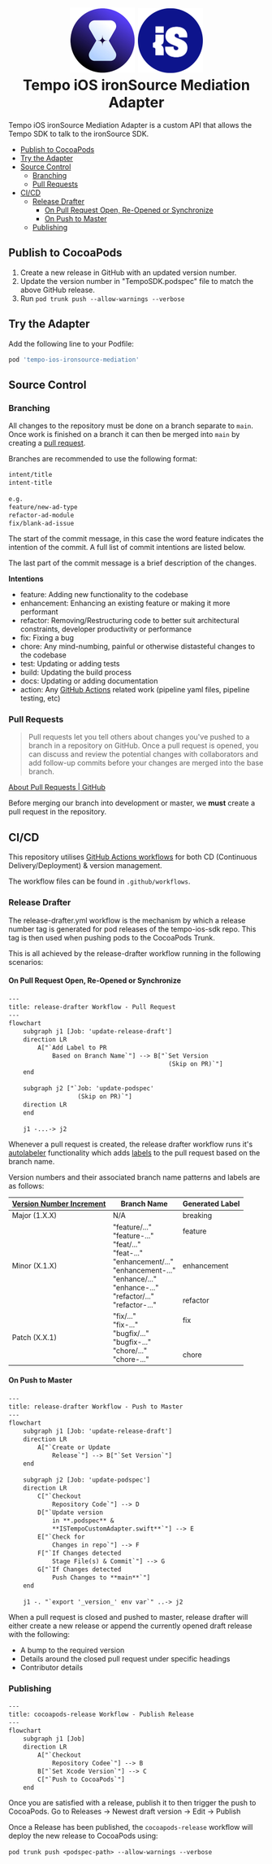 <h1 align="center">

<img src="assets/tempo-logo.png" width="128"/>

<img src="assets/ironsource-logo.svg" width="128"/>
<br/>
Tempo iOS ironSource Mediation Adapter
</h1>

Tempo iOS ironSource Mediation Adapter is a custom API that allows the Tempo SDK to talk to the ironSource SDK.

- [Publish to CocoaPods](#publish-to-cocoapods)
- [Try the Adapter](#try-the-adapter)
- [Source Control](#source-control)
    * [Branching](#branching)
    * [Pull Requests](#pull-requests)
- [CI/CD](#cicd)
    * [Release Drafter](#release-drafter)
        + [On Pull Request Open, Re-Opened or Synchronize](#on-pull-request-open-re-opened-or-synchronize)
        + [On Push to Master](#on-push-to-master)
    * [Publishing](#publishing)

## Publish to CocoaPods
1. Create a new release in GitHub with an updated version number.
2. Update the version number in "TempoSDK.podspec" file to match the above GitHub release.
3. Run `pod trunk push --allow-warnings --verbose`

## Try the Adapter

Add the following line to your Podfile:

```ruby
pod 'tempo-ios-ironsource-mediation'
```

## Source Control

### Branching

All changes to the repository must be done on a branch separate to `main`. Once work is finished on a branch it can then be merged into `main` by creating a [pull request](#pull-requests).

Branches are recommended to use the following format:

~~~
intent/title
intent-title

e.g.
feature/new-ad-type
refactor-ad-module
fix/blank-ad-issue
~~~

The start of the commit message, in this case the word feature indicates the intention of the commit. A full list of commit intentions are listed below.

The last part of the commit message is a brief description of the changes.

**Intentions**
* feature: Adding new functionality to the codebase
* enhancement: Enhancing an existing feature or making it more performant
* refactor: Removing/Restructuring code to better suit architectural constraints, developer productivity or performance
* fix: Fixing a bug
* chore: Any mind-numbing, painful or otherwise distasteful changes to the codebase
* test: Updating or adding tests
* build: Updating the build process
* docs: Updating or adding documentation
* action: Any [GitHub Actions](https://docs.github.com/en/actions) related work (pipeline yaml files, pipeline testing, etc)

### Pull Requests

> Pull requests let you tell others about changes you've pushed to a branch in a repository on GitHub. Once a pull request is opened, you can discuss and review the potential changes with collaborators and add follow-up commits before your changes are merged into the base branch.

[About Pull Requests | GitHub](https://docs.github.com/en/github/collaborating-with-issues-and-pull-requests/about-pull-requests)

Before merging our branch into development or master, we **must** create a pull request in the repository.

## CI/CD

This repository utilises [GitHub Actions workflows](https://www.notion.so/tempoplatform/GitHub-Actions-2dc5be870b4347e4a9019a9564f0c8a5?pvs=4) for both CD (Continuous Delivery/Deployment) & version management.

The workflow files can be found in `.github/workflows`.

### Release Drafter

The release-drafter.yml workflow is the mechanism by which a release number tag is generated for pod releases of the tempo-ios-sdk repo. This tag is then used when pushing pods to the CocoaPods Trunk.

This is all achieved by the release-drafter workflow running in the following scenarios:

#### On Pull Request Open, Re-Opened or Synchronize

```mermaid
---
title: release-drafter Workflow - Pull Request
---
flowchart
    subgraph j1 [Job: 'update-release-draft']
    direction LR
        A["`Add Label to PR
            Based on Branch Name`"] --> B["`Set Version
                                            (Skip on PR)`"]
    end
    
    subgraph j2 ["`Job: 'update-podspec'
                   (Skip on PR)`"]
    direction LR
    end
    
    j1 -...-> j2
```

Whenever a pull request is created, the release drafter workflow runs it's [autolabeler](https://github.com/release-drafter/release-drafter#autolabeler) functionality which adds [labels](https://docs.github.com/en/issues/using-labels-and-milestones-to-track-work/managing-labels) to the pull request based on the branch name.

Version numbers and their associated branch name patterns and labels are as follows:

| [Version Number Increment](https://semver.org/) | Branch Name                                                                                                                                                                | Generated Label                                            |
|-------------------------------------------------|----------------------------------------------------------------------------------------------------------------------------------------------------------------------------|------------------------------------------------------------|
| Major (1.X.X)                                   | N/A                                                                                                                                                                        | breaking                                                   |
| Minor (X.1.X)                                   | "feature/..."<br>"feature-..."<br>"feat/..."<br>"feat-..."<br>"enhancement/..."<br>"enhancement-..."<br>"enhance/..."<br>"enhance-..."<br>"refactor/..."<br>"refactor-..." | feature<br><br><br><br>enhancement<br><br><br><br>refactor |
| Patch (X.X.1)                                   | "fix/..."<br>"fix-..."<br>"bugfix/..."<br>"bugfix-..."<br>"chore/..."<br>"chore-..."                                                                                       | fix<br><br><br><br>chore                                   |

#### On Push to Master

```mermaid
---
title: release-drafter Workflow - Push to Master
---
flowchart
    subgraph j1 [Job: 'update-release-draft']
    direction LR
        A["`Create or Update
            Release`"] --> B["`Set Version`"]
    end
    
    subgraph j2 [Job: 'update-podspec']
    direction LR
        C["`Checkout
            Repository Code`"] --> D
        D["`Update version
            in **.podspec** &
            **ISTempoCustomAdapter.swift**`"] --> E
        E["`Check for
            Changes in repo`"] --> F
        F["`If Changes detected
            Stage File(s) & Commit`"] --> G
        G["`If Changes detected
            Push Changes to **main**`"]
    end
    
    j1 -. "`export '_version_' env var`" ..-> j2
```

When a pull request is closed and pushed to master, release drafter will either create a new release or append the currently opened draft release with the following:
* A bump to the required version
* Details around the closed pull request under specific headings
* Contributor details

### Publishing

```mermaid
---
title: cocoapods-release Workflow - Publish Release
---
flowchart
    subgraph j1 [Job]
    direction LR
        A["`Checkout
            Repository Codee`"] --> B
        B["`Set Xcode Version`"] --> C
        C["`Push to CocoaPods`"]
    end
```

Once you are satisfied with a release, publish it to then trigger the push to CocoaPods.
Go to Releases -> Newest draft version -> Edit -> Publish

Once a Release has been published, the `cocoapods-release` workflow will deploy the new release to CocoaPods using:

`pod trunk push <podspec-path> --allow-warnings --verbose`
